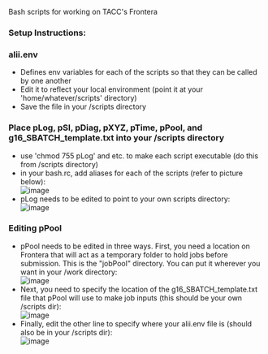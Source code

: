 Bash scripts for working on TACC's Frontera  

### Setup Instructions:

### alii.env  
- Defines env variables for each of the scripts so that they can be called by one another
- Edit it to reflect your local environment (point it at your 'home/whatever/scripts' directory)  
- Save the file in your /scripts directory  


### Place pLog, pSI, pDiag, pXYZ, pTime, pPool, and g16_SBATCH_template.txt into your /scripts directory  
- use 'chmod 755 pLog' and etc. to make each script executable (do this from /scripts directory)
- in your bash.rc, add aliases for each of the scripts (refer to picture below):  
![image](https://user-images.githubusercontent.com/49004818/189980680-a39a7978-58f5-4d42-9376-e82f8b518a68.png)  
- pLog needs to be edited to point to your own scripts directory:  
![image](https://user-images.githubusercontent.com/49004818/189981362-d4d2f905-81a8-4c95-991e-788d8345df49.png)  

### Editing pPool  
- pPool needs to be edited in three ways. First, you need a location on Frontera that will act as a temporary folder to hold jobs before submission. This is the "jobPool" directory. You can put it wherever you want in your /work directory:  
![image](https://user-images.githubusercontent.com/49004818/189981754-5a090e20-417d-4e14-8f94-8f28e5692547.png)  
- Next, you need to specify the location of the g16_SBATCH_template.txt file that pPool will use to make job inputs (this should be your own /scripts dir):  
![image](https://user-images.githubusercontent.com/49004818/189981938-e93e63d8-ec1a-4e5e-bbda-87e0a91cfec8.png)  
- Finally, edit the other line to specify where your alii.env file is (should also be in your /scripts dir):  
![image](https://user-images.githubusercontent.com/49004818/189982069-f1ca6c28-6f52-44a7-beae-a0bf8f71e44b.png)




